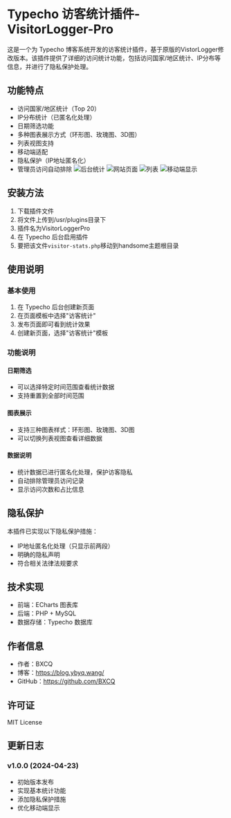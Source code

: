 # Typecho 访客统计插件-VisitorLogger-Pro
这是一个为 Typecho 博客系统开发的访客统计插件，基于原版的VistorLogger修改版本。该插件提供了详细的访问统计功能，包括访问国家/地区统计、IP分布等信息，并进行了隐私保护处理。


## 功能特点

- 访问国家/地区统计（Top 20）
- IP分布统计（已匿名化处理）
- 日期筛选功能
- 多种图表展示方式（环形图、玫瑰图、3D图）
- 列表视图支持
- 移动端适配
- 隐私保护（IP地址匿名化）
- 管理员访问自动排除
![后台统计](https://github.com/user-attachments/assets/abf6e988-8541-4f6d-9fef-dceb1a27ec8e)
![网站页面](https://github.com/user-attachments/assets/7572ba77-88ff-44e8-9b20-0b148ee73ea8)
![列表](https://github.com/user-attachments/assets/f3b4aaea-4b2b-4e75-becf-a4eae04e5f71)
![移动端显示](https://github.com/user-attachments/assets/39bfdcdd-012c-48ef-b8df-e25566f93454)

  

## 安装方法

1. 下载插件文件
2. 将文件上传到/usr/plugins目录下
3. 插件名为VisitorLoggerPro
4. 在 Typecho 后台启用插件
5. 要把该文件`visitor-stats.php`移动到handsome主题根目录

## 使用说明

### 基本使用

1. 在 Typecho 后台创建新页面
2. 在页面模板中选择"访客统计"
3. 发布页面即可看到统计效果
4. 创建新页面，选择"访客统计"模板

### 功能说明

#### 日期筛选
- 可以选择特定时间范围查看统计数据
- 支持重置到全部时间范围

#### 图表展示
- 支持三种图表样式：环形图、玫瑰图、3D图
- 可以切换列表视图查看详细数据

#### 数据说明
- 统计数据已进行匿名化处理，保护访客隐私
- 自动排除管理员访问记录
- 显示访问次数和占比信息

## 隐私保护

本插件已实现以下隐私保护措施：
- IP地址匿名化处理（只显示前两段）
- 明确的隐私声明
- 符合相关法律法规要求

## 技术实现

- 前端：ECharts 图表库
- 后端：PHP + MySQL
- 数据存储：Typecho 数据库

## 作者信息

- 作者：BXCQ
- 博客：https://blog.ybyq.wang/
- GitHub：https://github.com/BXCQ

## 许可证

MIT License

## 更新日志

### v1.0.0 (2024-04-23)
- 初始版本发布
- 实现基本统计功能
- 添加隐私保护措施
- 优化移动端显示

